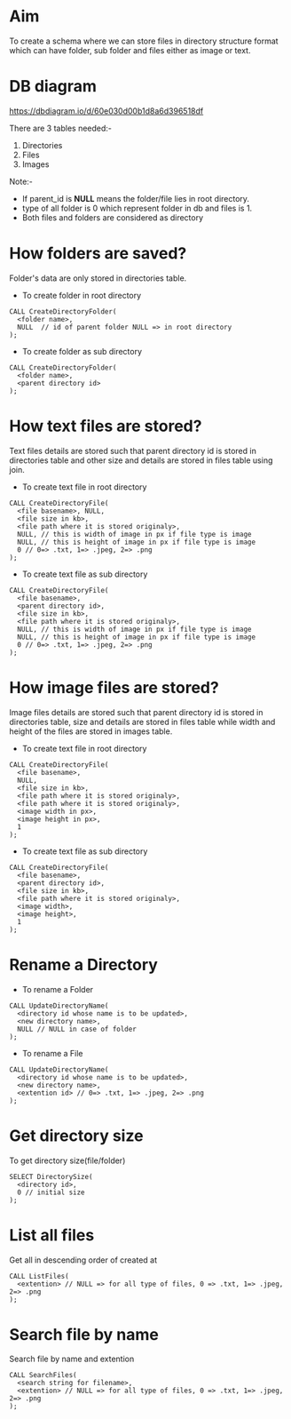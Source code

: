 # Aim
To create a schema where we can store files in directory structure format which can have folder, sub folder and files either as image or text.

# DB diagram
https://dbdiagram.io/d/60e030d00b1d8a6d396518df

There are 3 tables needed:-
1. Directories
2. Files
3. Images

Note:-
* If parent_id is **NULL** means the folder/file lies in root directory.
* type of all folder is 0 which represent folder in db and files is 1.
* Both files and folders are considered as directory

# How folders are saved?
Folder's data are only stored in directories table. 
* To create folder in root directory
```
CALL CreateDirectoryFolder(
  <folder name>,
  NULL  // id of parent folder NULL => in root directory
); 
```

* To create folder as sub directory
```
CALL CreateDirectoryFolder(
  <folder name>, 
  <parent directory id>
); 
```

# How text files are stored?
Text files details are stored such that parent directory id is stored in directories table and other size and details are stored in files table using join.
* To create text file in root directory
```
CALL CreateDirectoryFile(
  <file basename>, NULL, 
  <file size in kb>, 
  <file path where it is stored originaly>, 
  NULL, // this is width of image in px if file type is image
  NULL, // this is height of image in px if file type is image
  0 // 0=> .txt, 1=> .jpeg, 2=> .png
);
```

* To create text file as sub directory
```
CALL CreateDirectoryFile(
  <file basename>, 
  <parent directory id>, 
  <file size in kb>, 
  <file path where it is stored originaly>, 
  NULL, // this is width of image in px if file type is image
  NULL, // this is height of image in px if file type is image
  0 // 0=> .txt, 1=> .jpeg, 2=> .png
);
```
# How image files are stored?
Image files details are stored such that parent directory id is stored in directories table, size and details are stored in files table while width and height of the files are stored in images table.
* To create text file in root directory
```
CALL CreateDirectoryFile(
  <file basename>, 
  NULL, 
  <file size in kb>, 
  <file path where it is stored originaly>, 
  <file path where it is stored originaly>, 
  <image width in px>, 
  <image height in px>, 
  1
);
```

* To create text file as sub directory
```
CALL CreateDirectoryFile(
  <file basename>, 
  <parent directory id>, 
  <file size in kb>, 
  <file path where it is stored originaly>, 
  <image width>, 
  <image height>, 
  1
);
```

# Rename a Directory
* To rename a Folder
```
CALL UpdateDirectoryName(
  <directory id whose name is to be updated>, 
  <new directory name>, 
  NULL // NULL in case of folder
);
```
* To rename a File
```
CALL UpdateDirectoryName(
  <directory id whose name is to be updated>, 
  <new directory name>, 
  <extention id> // 0=> .txt, 1=> .jpeg, 2=> .png
);
```

# Get directory size
To get directory size(file/folder)
```
SELECT DirectorySize(
  <directory id>, 
  0 // initial size
); 
```

# List all files
Get all in descending order of created at
```
CALL ListFiles(
  <extention> // NULL => for all type of files, 0 => .txt, 1=> .jpeg, 2=> .png 
);
```

# Search file by name
Search file by name and extention
```
CALL SearchFiles(
  <search string for filename>, 
  <extention> // NULL => for all type of files, 0 => .txt, 1=> .jpeg, 2=> .png
);
```
